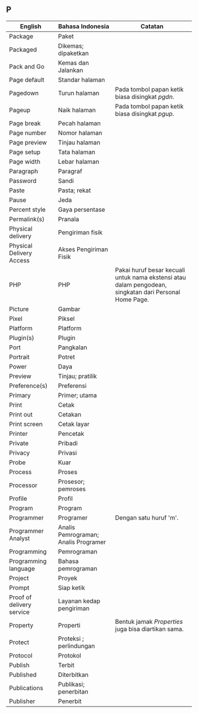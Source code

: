 ## P

| English			| Bahasa Indonesia		| Catatan		|
|-------------------|-----------------------|---------------|
| Package 			| Paket 				| |
| Packaged 			| Dikemas; dipaketkan 	| |
| Pack and Go 		| Kemas dan Jalankan 	| |
| Page default 		| Standar halaman 		| |
| Pagedown 			| Turun halaman 		| Pada tombol papan ketik biasa disingkat *pgdn*. |
| Pageup 			| Naik halaman 			| Pada tombol papan ketik biasa disingkat *pgup*. |
| Page break 		| Pecah halaman 		| |
| Page number 		| Nomor halaman 		| |
| Page preview 		| Tinjau halaman 		| |
| Page setup 		| Tata halaman 			| |
| Page width 		| Lebar halaman 		| |
| Paragraph 		| Paragraf 				| |
| Password 			| Sandi 				| |
| Paste 			| Pasta; rekat 			| |
| Pause 			| Jeda 					| |
| Percent style 	| Gaya persentase 		| |
| Permalink(s) 		| Pranala 				| |
| Physical delivery | Pengiriman fisik 		| |
| Physical Delivery Access | Akses Pengiriman Fisik | |
| PHP 				| PHP 					| Pakai huruf besar kecuali untuk nama ekstensi atau dalam pengodean, singkatan dari Personal Home Page. |
| Picture 			| Gambar 				| |
| Pixel 			| Piksel 				| |
| Platform 			| Platform 				| |
| Plugin(s) 		| Plugin 				| |
| Port 				| Pangkalan 			| |
| Portrait 			| Potret 				| |
| Power 			| Daya 					| |
| Preview 			| Tinjau; pratilik 		| |
| Preference(s) 	| Preferensi 			| |
| Primary 			| Primer; utama 		| |
| Print 			| Cetak 				| |
| Print out 		| Cetakan 				| |
| Print screen 		| Cetak layar 			| |
| Printer 			| Pencetak 				| |
| Private 			| Pribadi 				| |
| Privacy 			| Privasi 				| |
| Probe 			| Kuar 					| |
| Process 			| Proses 				| |
| Processor 		| Prosesor; pemroses 	| |
| Profile 			| Profil 				| |
| Program 			| Program 				| |
| Programmer 		| Programer 			| Dengan satu huruf 'm'. |
| Programmer Analyst | Analis Pemrograman; Analis Programer | |
| Programming 		| Pemrograman 			| |
| Programming language | Bahasa pemrograman | |
| Project 			| Proyek 				| |
| Prompt 			| Siap ketik 			| |
| Proof of delivery service | Layanan kedap pengiriman | |
| Property 			| Properti				| Bentuk jamak *Properties* juga bisa diartikan sama. |
| Protect 			| Proteksi ; perlindungan	| |
| Protocol 			| Protokol 				| |
| Publish 			| Terbit 				| |
| Published 		| Diterbitkan 			| |
| Publications 		| Publikasi; penerbitan | |
| Publisher 		| Penerbit 				| |